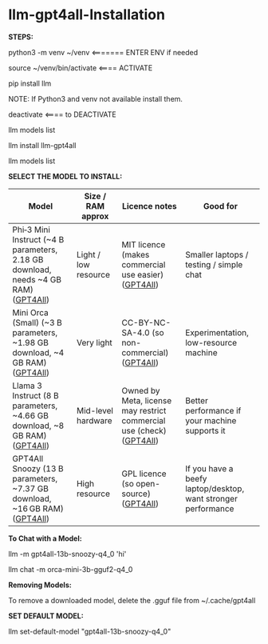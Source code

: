# llm-gpt4all-Installation


**STEPS:**

python3 -m venv ~/venv   <======= ENTER ENV if needed

source ~/venv/bin/activate   <==== ACTIVATE

pip install llm

NOTE: If Python3 and venv not available install them.


deactivate  <==== to DEACTIVATE


llm models list

llm install llm-gpt4all

llm models list



**SELECT THE MODEL TO INSTALL:**



| Model                                                                                   | Size / RAM approx    | Licence notes                                                             | Good for                                                      |
| --------------------------------------------------------------------------------------- | -------------------- | ------------------------------------------------------------------------- | ------------------------------------------------------------- |
| Phi‑3 Mini Instruct (~4 B parameters, 2.18 GB download, needs ~4 GB RAM) ([GPT4All][1]) | Light / low resource | MIT licence (makes commercial use easier) ([GPT4All][1])                  | Smaller laptops / testing / simple chat                       |
| Mini Orca (Small) (~3 B parameters, ~1.98 GB download, ~4 GB RAM) ([GPT4All][1])        | Very light           | CC-BY-NC-SA-4.0 (so non-commercial) ([GPT4All][1])                        | Experimentation, low-resource machine                         |
| Llama 3 Instruct (8 B parameters, ~4.66 GB download, ~8 GB RAM) ([GPT4All][1])          | Mid-level hardware   | Owned by Meta, license may restrict commercial use (check) ([GPT4All][1]) | Better performance if your machine supports it                |
| GPT4All Snoozy (13 B parameters, ~7.37 GB download, ~16 GB RAM) ([GPT4All][1])          | High resource        | GPL licence (so open-source) ([GPT4All][1])                               | If you have a beefy laptop/desktop, want stronger performance |

[1]: https://docs.gpt4all.io/gpt4all_desktop/models.html?utm_source=chatgpt.com "Download Models - GPT4All Documentation"






**To Chat with a Model:**

llm -m gpt4all-13b-snoozy-q4_0 'hi'

llm chat -m orca-mini-3b-gguf2-q4_0


**Removing Models:**

To remove a downloaded model, delete the .gguf file from ~/.cache/gpt4all

**SET DEFAULT MODEL:**

llm set-default-model "gpt4all-13b-snoozy-q4_0"
